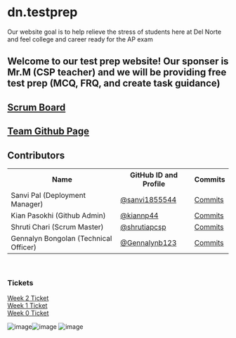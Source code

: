 # dn.testprep


Our website goal is to help relieve the stress of students here at Del Norte and feel college and career ready for the AP exam
## Welcome to our test prep website! Our sponser is Mr.M (CSP teacher) and we will be providing free test prep (MCQ, FRQ, and create task guidance)
## [Scrum Board](https://github.com/sanvi1855544/testprep/projects/1)
## [Team Github Page](https://sanvi1855544.github.io/testprep/)

## Contributors
<table>
   <tr>
    <th>Name</th>
    <th>GitHub ID and Profile</th>
    <th>Commits</th>
   </tr>
   <tr>
    <td>Sanvi Pal (Deployment Manager)</td>
    <td> <a href="https://github.com/sanvi1855544">@sanvi1855544</a> </td>
    <td> <a href="https://github.com/sanvi1855544/testprep/commits?author=sanvi1855544">Commits</a> </td>
  </tr>
  <tr>
    <td> Kian Pasokhi (Github Admin) </td>
    <td> <a href="https://github.com/kiannp44">@kiannp44</a> </td>
    <td> <a href="https://github.com/sanvi1855544/testprep/commits?author=kiannp44">Commits</a> </td>
  </tr>
  <tr>
    <td> Shruti Chari (Scrum Master) </td>
    <td> <a href="https://github.com/shrutiapcsp">@shrutiapcsp</a> </td>
    <td> <a href="https://github.com/sanvi1855544/testprep/commits?author=shrutiapcsp">Commits</a> </td>
  </tr>
  <tr>
    <td> Gennalyn Bongolan (Technical Officer)</td>
    <td> <a href="https://github.com/Gennalynb123">@Gennalynb123</a></td>
    <td> <a href="https://github.com/sanvi1855544/testprep/commits?author=Gennalynb123">Commits</a> </td>
  </tr>
  
</table>

<br>

### Tickets

<a href="https://github.com/sanvi1855544/testprep/issues/13">Week 2 Ticket</a> <br>
<a href="https://github.com/sanvi1855544/testprep/issues/8">Week 1 Ticket</a> <br>
<a href="https://github.com/sanvi1855544/testprep/issues/1">Week 0 Ticket</a> 

![image](https://user-images.githubusercontent.com/89223650/169590061-b5dcfbbc-fa79-4f86-a6f7-2b5266dcdac8.png)![image](https://user-images.githubusercontent.com/89223650/169590435-db48c85f-76bc-4dad-bfab-e9b7673a9ee5.png)
![image](https://user-images.githubusercontent.com/89223650/169590325-cfbf9ff1-9ac9-4a29-b41a-fe4f393868ba.png)





